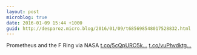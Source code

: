```yaml
---
layout: post
microblog: true
date: 2016-01-09 15:44 +1000
guid: http://desparoz.micro.blog/2016/01/09/t685698548017528832.html
---
```

Prometheus and the F Ring via NASA [t.co/5cQpURO5k...](https://t.co/5cQpURO5kk) [t.co/vuPhvdktg...](https://t.co/vuPhvdktgI)
